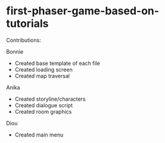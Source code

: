 # first-phaser-game-based-on-tutorials
Contributions: 

Bonnie
- Created base template of each file
- Created loading screen
- Created map traversal

Anika
- Created storyline/characters
- Created dialogue script
- Created room graphics

Diou
- Created main menu
